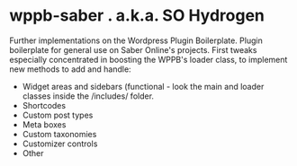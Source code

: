 # wppb-saber . a.k.a. SO Hydrogen
Further implementations on the Wordpress Plugin Boilerplate. Plugin boilerplate for general use on Saber Online's projects. First tweaks especially concentrated in boosting the WPPB's loader class, to implement new methods to add and handle:

* Widget areas and sidebars (functional - look the main and loader classes inside the /includes/ folder.
* Shortcodes
* Custom post types
* Meta boxes
* Custom taxonomies
* Customizer controls
* Other
